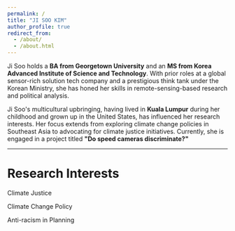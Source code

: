 ```yaml
---
permalink: /
title: "JI SOO KIM"
author_profile: true
redirect_from: 
  - /about/
  - /about.html
---
```


Ji Soo holds a <b>BA from Georgetown University</b> and an <b>MS from Korea Advanced Institute of Science and Technology</b>. With prior roles at a global sensor-rich solution tech company and a prestigious think tank under the Korean Ministry, she has honed her skills in remote-sensing-based research and political analysis.

Ji Soo's multicultural upbringing, having lived in <b>Kuala Lumpur</b> during her childhood and grown up in the United States, has influenced her research interests. Her focus extends from exploring climate change policies in Southeast Asia to advocating for climate justice initiatives. Currently, she is engaged in a project titled <b>"Do speed cameras discriminate?"</b>







---

Research Interests
=========

Climate Justice


Climate Change Policy


Anti-racism in Planning
